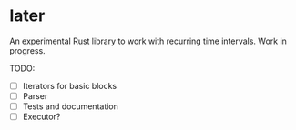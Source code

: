 # later

An experimental Rust library to work with recurring time intervals. Work in progress.

TODO:

- [ ] Iterators for basic blocks
- [ ] Parser
- [ ] Tests and documentation
- [ ] Executor?
